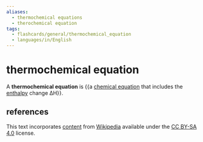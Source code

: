 ```yaml
---
aliases:
  - thermochemical equations
  - therochemical equation
tags:
  - flashcards/general/thermochemical_equation
  - languages/in/English
---
```


# thermochemical equation

A __thermochemical equation__ is {{a [chemical equation](chemical%20equation.md) that includes the [enthalpy](enthalpy.md) change ΔH}}. <!--SR:!2026-07-07,908,330-->

## references

This text incorporates [content](https://en.wikipedia.org/wiki/thermochemical_equation) from [Wikipedia](Wikipedia.md) available under the [CC BY-SA 4.0](https://creativecommons.org/licenses/by-sa/4.0/) license.
